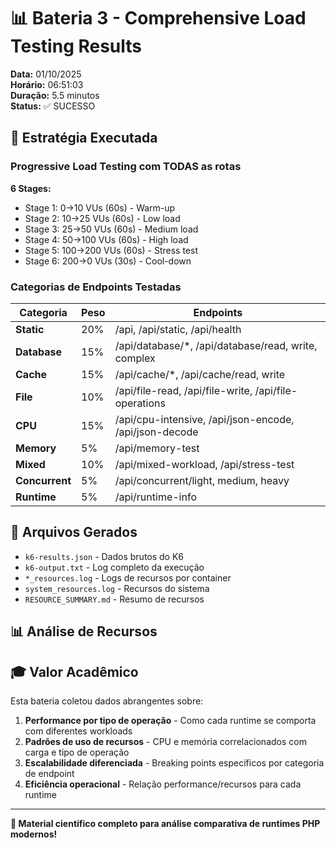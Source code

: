 # 📊 Bateria 3 - Comprehensive Load Testing Results

**Data:** 01/10/2025  
**Horário:** 06:51:03  
**Duração:** 5.5 minutos  
**Status:** ✅ SUCESSO  

## 🎯 Estratégia Executada

### Progressive Load Testing com TODAS as rotas

**6 Stages:**
- Stage 1: 0→10 VUs (60s) - Warm-up
- Stage 2: 10→25 VUs (60s) - Low load  
- Stage 3: 25→50 VUs (60s) - Medium load
- Stage 4: 50→100 VUs (60s) - High load
- Stage 5: 100→200 VUs (60s) - Stress test
- Stage 6: 200→0 VUs (30s) - Cool-down

### Categorias de Endpoints Testadas

| Categoria | Peso | Endpoints |
|-----------|------|-----------|
| **Static** | 20% | /api, /api/static, /api/health |
| **Database** | 15% | /api/database/*, /api/database/read, write, complex |
| **Cache** | 15% | /api/cache/*, /api/cache/read, write |
| **File** | 10% | /api/file-read, /api/file-write, /api/file-operations |
| **CPU** | 15% | /api/cpu-intensive, /api/json-encode, /api/json-decode |
| **Memory** | 5% | /api/memory-test |
| **Mixed** | 10% | /api/mixed-workload, /api/stress-test |
| **Concurrent** | 5% | /api/concurrent/light, medium, heavy |
| **Runtime** | 5% | /api/runtime-info |

## 📁 Arquivos Gerados

- `k6-results.json` - Dados brutos do K6
- `k6-output.txt` - Log completo da execução
- `*_resources.log` - Logs de recursos por container
- `system_resources.log` - Recursos do sistema
- `RESOURCE_SUMMARY.md` - Resumo de recursos

## 📊 Análise de Recursos


## 🎓 Valor Acadêmico

Esta bateria coletou dados abrangentes sobre:

1. **Performance por tipo de operação** - Como cada runtime se comporta com diferentes workloads
2. **Padrões de uso de recursos** - CPU e memória correlacionados com carga e tipo de operação  
3. **Escalabilidade diferenciada** - Breaking points específicos por categoria de endpoint
4. **Eficiência operacional** - Relação performance/recursos para cada runtime

---

**🔬 Material científico completo para análise comparativa de runtimes PHP modernos!**

